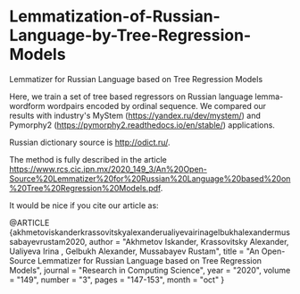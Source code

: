 # Lemmatization-of-Russian-Language-by-Tree-Regression-Models
Lemmatizer for Russian Language based on Tree Regression Models

Here, we train a set of tree based regressors on Russian language lemma-wordform wordpairs encoded by ordinal sequence. We compared our results with industry's MyStem (https://yandex.ru/dev/mystem/) and Pymorphy2 (https://pymorphy2.readthedocs.io/en/stable/) applications.

Russian dictionary source is http://odict.ru/.

The method is fully described in the article https://www.rcs.cic.ipn.mx/2020_149_3/An%20Open-Source%20Lemmatizer%20for%20Russian%20Language%20based%20on%20Tree%20Regression%20Models.pdf.

It would be nice if you cite our article as:

@ARTICLE {akhmetoviskanderkrassovitskyalexanderualiyevairinagelbukhalexandermussabayevrustam2020,
    author  = "Akhmetov Iskander, Krassovitsky Alexander, Ualiyeva Irina , Gelbukh Alexander, Mussabayev Rustam",
    title   = "An Open-Source Lemmatizer for Russian Language based on Tree Regression Models",
    journal = "Research in Computing Science",
    year    = "2020",
    volume  = "149",
    number  = "3",
    pages   = "147-153",
    month   = "oct"
}
